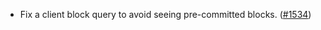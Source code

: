 - Fix a client block query to avoid seeing pre-committed blocks.
  ([\#1534](https://github.com/anoma/namada/pull/1534))